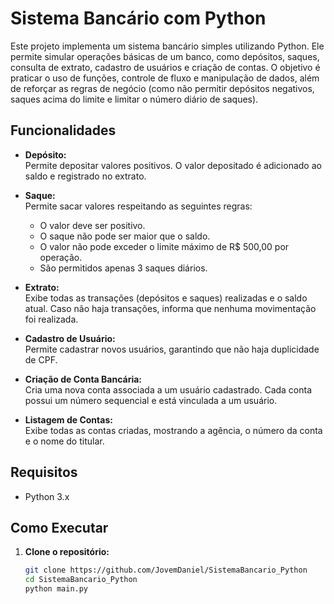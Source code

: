 # Sistema Bancário com Python

Este projeto implementa um sistema bancário simples utilizando Python. Ele permite simular operações básicas de um banco, como depósitos, saques, consulta de extrato, cadastro de usuários e criação de contas. O objetivo é praticar o uso de funções, controle de fluxo e manipulação de dados, além de reforçar as regras de negócio (como não permitir depósitos negativos, saques acima do limite e limitar o número diário de saques).

## Funcionalidades

- **Depósito:**  
  Permite depositar valores positivos. O valor depositado é adicionado ao saldo e registrado no extrato.
  
- **Saque:**  
  Permite sacar valores respeitando as seguintes regras:
  - O valor deve ser positivo.
  - O saque não pode ser maior que o saldo.
  - O valor não pode exceder o limite máximo de R$ 500,00 por operação.
  - São permitidos apenas 3 saques diários.

- **Extrato:**  
  Exibe todas as transações (depósitos e saques) realizadas e o saldo atual. Caso não haja transações, informa que nenhuma movimentação foi realizada.

- **Cadastro de Usuário:**  
  Permite cadastrar novos usuários, garantindo que não haja duplicidade de CPF.

- **Criação de Conta Bancária:**  
  Cria uma nova conta associada a um usuário cadastrado. Cada conta possui um número sequencial e está vinculada a um usuário.

- **Listagem de Contas:**  
  Exibe todas as contas criadas, mostrando a agência, o número da conta e o nome do titular.

## Requisitos

- Python 3.x

## Como Executar

1. **Clone o repositório:**

   ```bash
   git clone https://github.com/JovemDaniel/SistemaBancario_Python
   cd SistemaBancario_Python
   python main.py
